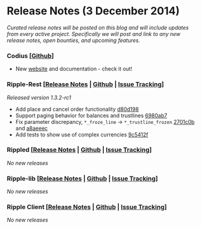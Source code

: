 # Release Notes (3 December 2014)

*Curated release notes will be posted on this blog and will include updates from every active project. Specifically we will post and link to any new release notes, open bounties, and upcoming features.*

### **Codius** **[[Github](https://github.com/codius)]**

-   New [website](http://codius.org/) and documentation - check it out!

### **Ripple-Rest [[Release Notes](https://github.com/ripple/ripple-rest/releases) | [Github](https://github.com/ripple/ripple-rest) | [Issue Tracking](https://ripplelabs.atlassian.net/browse/RA/?selectedTab=com.atlassian.jira.jira-projects-plugin:summary-panel)]**

*Released version 1.3.2-rc1*

-   Add place and cancel order functionality [d80d198](https://github.com/ripple/ripple-rest/commit/d80d198e18f9c1f96adad8fba4be67b8ae26c4d5)
-   Support paging behavior for balances and trustlines [6980ab7](https://github.com/ripple/ripple-rest/commit/6980ab7c844508caae5c62ee7202aa429d12ef0b)
-   Fix parameter discrepancy, `*_froze_line` -\> `*_trustline_frozen` [2701c0b](https://github.com/ripple/ripple-rest/commit/2701c0b9ac481b4e9172b6faaf0d0a4821d6acb5) and [a8aeeec](https://github.com/ripple/ripple-rest/commit/a8aeeeced9b9f896608160a3d34aaedf00e3dc96)
-   Add tests to show use of complex currencies [9c5412f](https://github.com/ripple/ripple-rest/commit/9c5412f3a0e1498e3108930d38da6157dc764e53)

### **Rippled [[Release Notes](https://ripple.com/wiki/Category:Rippled_release_notes) | [Github](https://github.com/ripple/rippled) | [Issue Tracking](https://ripplelabs.atlassian.net/secure/RapidBoard.jspa?rapidView=25)]**

*No new releases*

### **Ripple-lib [[Release Notes](https://github.com/ripple/ripple-lib/releases) | [Github](https://github.com/ripple/ripple-lib) | [Issue Tracking](https://github.com/ripple/ripple-lib/issues)]**

*No new releases*

### **Ripple Client [[Release Notes](https://github.com/ripple/ripple-client/releases) | [Github](https://github.com/ripple/ripple-client) | [Issue Tracking](https://ripplelabs.atlassian.net/secure/RapidBoard.jspa?rapidView=2&view=planning&selectedIssue=RT-1990&quickFilter=38&epics=visible)]**

*No new releases*